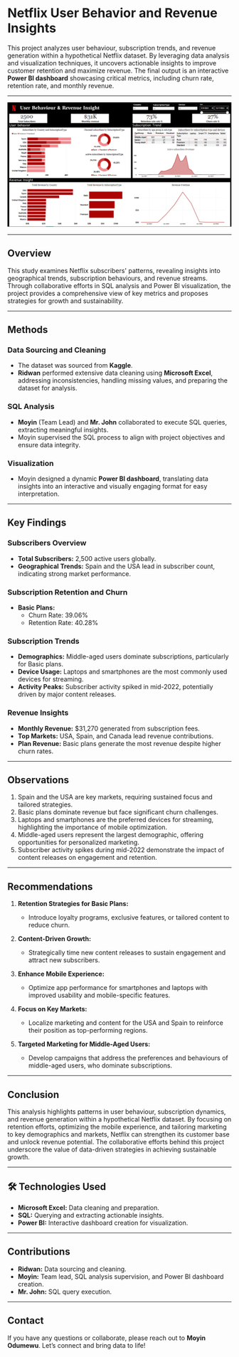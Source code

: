#  Netflix User Behavior and Revenue Insights  

This project analyzes user behaviour, subscription trends, and revenue generation within a hypothetical Netflix dataset. By leveraging data analysis and visualization techniques, it uncovers actionable insights to improve customer retention and maximize revenue. The final output is an interactive **Power BI dashboard** showcasing critical metrics, including churn rate, retention rate, and monthly revenue.

---

![Netflix user behaviour Dashboard](https://github.com/M0Data/Netflix-user-behaviour-and-revenue-insight/blob/main/netflix%20dashboard.PNG?raw=true)

---

##  **Overview**

This study examines Netflix subscribers' patterns, revealing insights into geographical trends, subscription behaviours, and revenue streams. Through collaborative efforts in SQL analysis and Power BI visualization, the project provides a comprehensive view of key metrics and proposes strategies for growth and sustainability.

---

##  **Methods**

### **Data Sourcing and Cleaning**
- The dataset was sourced from **Kaggle**.  
- **Ridwan** performed extensive data cleaning using **Microsoft Excel**, addressing inconsistencies, handling missing values, and preparing the dataset for analysis.  

### **SQL Analysis**
- **Moyin** (Team Lead) and **Mr. John** collaborated to execute SQL queries, extracting meaningful insights.  
- Moyin supervised the SQL process to align with project objectives and ensure data integrity.  

### **Visualization**
- Moyin designed a dynamic **Power BI dashboard**, translating data insights into an interactive and visually engaging format for easy interpretation.  

---

##  **Key Findings**

### **Subscribers Overview**
- **Total Subscribers:** 2,500 active users globally.  
- **Geographical Trends:** Spain and the USA lead in subscriber count, indicating strong market performance.  

### **Subscription Retention and Churn**
- **Basic Plans:**  
  - Churn Rate: 39.06%  
  - Retention Rate: 40.28%  

### **Subscription Trends**
- **Demographics:** Middle-aged users dominate subscriptions, particularly for Basic plans.  
- **Device Usage:** Laptops and smartphones are the most commonly used devices for streaming.  
- **Activity Peaks:** Subscriber activity spiked in mid-2022, potentially driven by major content releases.  

### **Revenue Insights**
- **Monthly Revenue:** $31,270 generated from subscription fees.  
- **Top Markets:** USA, Spain, and Canada lead revenue contributions.  
- **Plan Revenue:** Basic plans generate the most revenue despite higher churn rates.  

---

##  **Observations**
1. Spain and the USA are key markets, requiring sustained focus and tailored strategies.  
2. Basic plans dominate revenue but face significant churn challenges.  
3. Laptops and smartphones are the preferred devices for streaming, highlighting the importance of mobile optimization.  
4. Middle-aged users represent the largest demographic, offering opportunities for personalized marketing.  
5. Subscriber activity spikes during mid-2022 demonstrate the impact of content releases on engagement and retention.  

---

##  **Recommendations**

1. **Retention Strategies for Basic Plans:**  
   - Introduce loyalty programs, exclusive features, or tailored content to reduce churn.  

2. **Content-Driven Growth:**  
   - Strategically time new content releases to sustain engagement and attract new subscribers.  

3. **Enhance Mobile Experience:**  
   - Optimize app performance for smartphones and laptops with improved usability and mobile-specific features.  

4. **Focus on Key Markets:**  
   - Localize marketing and content for the USA and Spain to reinforce their position as top-performing regions.  

5. **Targeted Marketing for Middle-Aged Users:**  
   - Develop campaigns that address the preferences and behaviours of middle-aged users, who dominate subscriptions.  

---

##  **Conclusion**

This analysis highlights patterns in user behaviour, subscription dynamics, and revenue generation within a hypothetical Netflix dataset. By focusing on retention efforts, optimizing the mobile experience, and tailoring marketing to key demographics and markets, Netflix can strengthen its customer base and unlock revenue potential. The collaborative efforts behind this project underscore the value of data-driven strategies in achieving sustainable growth.  

---

## 🛠 **Technologies Used**
- **Microsoft Excel:** Data cleaning and preparation.  
- **SQL:** Querying and extracting actionable insights.  
- **Power BI:** Interactive dashboard creation for visualization.  

---

##  **Contributions**
- **Ridwan:** Data sourcing and cleaning.  
- **Moyin:** Team lead, SQL analysis supervision, and Power BI dashboard creation.  
- **Mr. John:** SQL query execution.  

---

##  **Contact**
If you have any questions or collaborate, please reach out to **Moyin Odumewu**. Let’s connect and bring data to life!  
```
